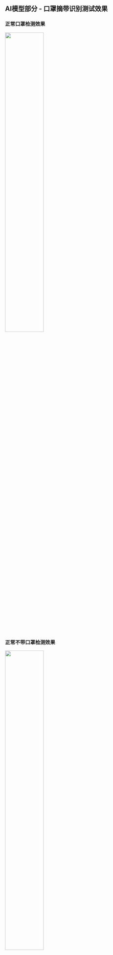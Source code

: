 ## AI模型部分 - 口罩摘带识别测试效果

### 正常口罩检测效果

<img src=文档中的图片文件/mask_normal.jpg width=50% />

### 正常不带口罩检测效果

<img src=文档中的图片文件/nomask_normal.jpg width=50% />

### 密集小目标检测

- 该图与下图的所有人脸小目标均被精确完整的检测出来

![peoples2.jpg_result](文档中的图片文件/small1.jpg)

![lots_of_masks4.jpg_result](文档中的图片文件/small2.jpg)

### 对遮挡人脸的检测

- 观察下图有一些难以检测的遮挡人脸信息被完整捕获

![peoples3.jpg_result](文档中的图片文件/occulusion.jpg)

### 多口罩种类适应性

![mask_hard1](文档中的图片文件/mask_hard1.jpg)

### 模糊背景的适应性

![blur](文档中的图片文件/blur.jpg)

### 雾天模式

- 去雾前检测（上半部分）与去雾后检测（下半部分）对比

![foggy](文档中的图片文件/foggy.png)

### 黑暗环境

- 启用黑暗模式前检测（上半部分）与启用黑暗模式后检测（下半部分）对比

![dark](文档中的图片文件/dark.png)

### 其它

![other](文档中的图片文件/other.jpg)

## AI模型部分 - 肺炎胸片诊断

### 阴性病例

![negative](%E6%96%87%E6%A1%A3%E4%B8%AD%E7%9A%84%E5%9B%BE%E7%89%87%E6%96%87%E4%BB%B6/negative.png)

![](%E6%96%87%E6%A1%A3%E4%B8%AD%E7%9A%84%E5%9B%BE%E7%89%87%E6%96%87%E4%BB%B6/NegativeResult.jpg)

### 阳性病例

![](%E6%96%87%E6%A1%A3%E4%B8%AD%E7%9A%84%E5%9B%BE%E7%89%87%E6%96%87%E4%BB%B6/positive.jpg)

![image-20220413084106402](文档中的图片文件/positive.png)

## 前后端部分 - UI界面展示

### 首页 - 简单的项目介绍

![](%E6%96%87%E6%A1%A3%E4%B8%AD%E7%9A%84%E5%9B%BE%E7%89%87%E6%96%87%E4%BB%B6/homeview.jpg)

### 组件一 - 实时口罩检测平台

![](%E6%96%87%E6%A1%A3%E4%B8%AD%E7%9A%84%E5%9B%BE%E7%89%87%E6%96%87%E4%BB%B6/maskdetectview.jpg)

### 实际工作场景

![](%E6%96%87%E6%A1%A3%E4%B8%AD%E7%9A%84%E5%9B%BE%E7%89%87%E6%96%87%E4%BB%B6/workingview.jpg)

### 组件二 - 新冠CT实时诊断平台

![](%E6%96%87%E6%A1%A3%E4%B8%AD%E7%9A%84%E5%9B%BE%E7%89%87%E6%96%87%E4%BB%B6/diagnosisview.jpg)

### 夜间模式

![](%E6%96%87%E6%A1%A3%E4%B8%AD%E7%9A%84%E5%9B%BE%E7%89%87%E6%96%87%E4%BB%B6/nightview.jpg)

### 文件上传后诊断结果展示

![](%E6%96%87%E6%A1%A3%E4%B8%AD%E7%9A%84%E5%9B%BE%E7%89%87%E6%96%87%E4%BB%B6/NegativeResult.jpg)

![image-20220413084106402](文档中的图片文件/positive.png)

